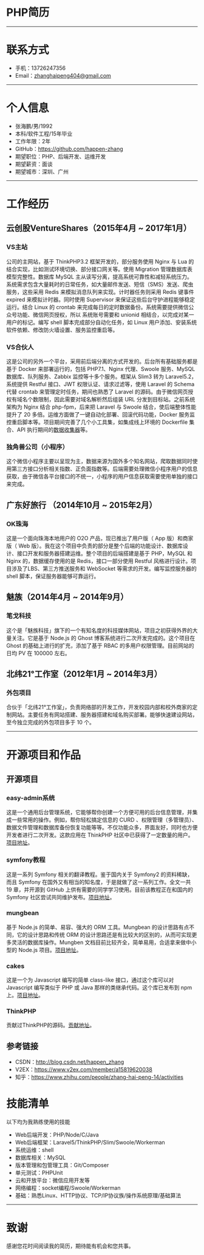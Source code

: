 # PHP简历

---


# 联系方式

- 手机：13726247356
- Email：zhanghaipeng404@gmail.com

---

# 个人信息

 - 张海鹏/男/1992 
 - 本科/软件工程/15年毕业
 - 工作年限：2年
 - GitHub：https://github.com/happen-zhang
 - 期望职位：PHP、后端开发、运维开发
 - 期望薪资：面谈
 - 期望城市：深圳、广州

---

# 工作经历

## 云创股VentureShares（2015年4月 ~ 2017年1月）

### VS主站
公司的主网站，基于 ThinkPHP3.2 框架开发的，部分服务使用 Nginx 与 Lua 的结合实现，比如测试环境切换、部分接口网关等。使用 Migration 管理数据库表模型完整性。数据库 MySQL 主从读写分离，提高系统可靠性和减轻系统压力。系统需求包含大量耗时的日常任务，如大量邮件发送、短信（SMS）发送、爬虫服务，这些采用 Redis 来模拟消息队列来实现。计时器任务则采用 Redis 键事件 expired 来模拟计时器。同时使用 Supervisor 来保证这些后台守护进程能够稳定运行。结合 Linux 的 crontab 来完成每日的定时数据备份。系统需要提供微信公众号功能、微信网页授权，所以 系统账号需要和 unionid 相结合，以完成对某一用户的标记。编写 shell 脚本完成部分自动化任务，如 Linux 用户添加、安装系统软件依赖、修改防火墙设置、服务监控重启等。

### VS合伙人
这是公司的另外一个平台，采用前后端分离的方式开发的。后台所有基础服务都是基于 Docker 来部署运行的，包括 PHP7.1、Nginx 代理、Swoole 服务、MySQL 数据库、队列服务、Zabbix 监控等十多个服务。框架从 Slim3 转为 Laravel5.2，系统提供 Restful 接口、JWT 权限认证、请求过滤等，使用 Laravel 的 Schema 代替 crontab 来管理定时任务，期间也熟悉了 Laravel 的源码。由于微信网页授权有域名个数限制，因此需要对域名解析然后组装 URL 分发到目标站。之前系统架构为 Nginx 结合 php-fpm，后来把 Laravel 与 Swoole 结合，使后端整体性能提升了 20 多倍。运维方面做了一键自动化部署、回滚代码功能，Docker 服务监控重启脚本等。项目期间完善了几个小工具集，如集成线上环境的 Dockerfile 集合、API 执行期间的[数据收集器](https://github.com/happen-zhang/data-collector)等。

### 独角兽公司（小程序）
这个微信小程序主要以呈现为主，数据来源为国外多个知名网站，爬取数据同时使用第三方接口分析相关指数、正负面指数等。后端需要处理微信小程序用户的信息获取，由于微信各平台接口的不统一，小程序的用户信息获取需要使用单独的接口来完成。
 
## 广东好旅行 （2014年10月 ~ 2015年2月）

### OK珠海 
这是一个面向珠海本地用户的 O2O 产品，现已推出了用户版（ App 版）和商家版（ Web 版）。我在这个项目中负责的部分是整个后端的功能设计、数据库设计、接口开发和服务器搭建运维。整个项目的后端搭建是基于 PHP，MySQL 和 Nginx 的，数据缓存使用的是 Redis，接口一部分使用 Restful 风格进行设计。项目涉及了LBS、第三方推送服务和 WebSocket 等需求的开发。编写监控服务器的 shell 脚本，保证服务器能够可靠运行。

## 魅族（2014年4月 ~ 2014年9月）

### 笔戈科技 
这个是「魅族科技」旗下的一个有知名度的科技媒体网站，项目之初获得外界的大量关注。它是基于 Node.js 的 Ghost 博客系统进行二次开发完成的。这个项目在 Ghost 的基础上进行的扩充，添加了基于 RBAC 的多用户权限管理。目前网站的日均 PV 在 100000 左右。

## 北纬21°工作室（2012年1月 ~ 2014年3月）

### 外包项目

合伙于「北纬21°工作室」，负责网络部的开发工作，开发校园内部和校外商家的定制网站。主要任务有网站搭建、服务器搭建和域名购买部署。能够快速建设网站，至今独立完成的外包项目多于 10 个。

---

# 开源项目和作品

## 开源项目

### easy-admin系统

这是一个通用后台管理系统，它能够帮你创建一个方便可用的后台信息管理，并集成一些常用的操作。例如，帮你轻松搞定信息的 CURD 、权限管理（多管理员）、数据文件管理和数据库备份恢复功能等等。不仅功能众多，界面友好，同时也方便开发者进行二次开发。这款应用在 ThinkPHP 社区中已获得了一定数量的用户。[项目地址](https://github.com/happen-zhang/easy-admin)。

### symfony教程

这是一系列 Symfony 相关的翻译教程。鉴于国内关于 Symfony2 的资料稀缺，而且 Symfony 在国外又有相当的知名度，于是就做了这一系列工作。全文一共 19 章，并开源到 GitHub 上供有需要的同学学习使用。目前该教程正在和国内的 Symfony 社区尝试共同维护发布。[项目地址](https://github.com/happen-zhang/symfony2-jobeet-tutorial)。

### mungbean

基于 Node.js 的简单、易容、强大的 ORM 工具。Mungbean 的设计思路有点不同，它的设计思路和传统 ORM 的设计思路还是有比较大的区别的，从而可实现更多灵活的数据库操作。Mungben 文档目前比较齐全，简单易用，合适拿来做中小型的 Node.js 项目。[项目地址](https://github.com/happen-zhang/mungbean)。

### cakes

这是一个为 Javascript 编写的简单 class-like 接口，通过这个库可以对 Javascript 编写类似于 PHP 或 Java 那样的类继承代码。这个库已发布到 npm 上。[项目地址](https://github.com/happen-zhang/cakes)。

### ThinkPHP

贡献过ThinkPHP的源码。[贡献地址](https://github.com/happen-zhang/thinkphp/graphs/contributors)。

## 参考链接

- CSDN：http://blog.csdn.net/happen_zhang
- V2EX：https://www.v2ex.com/member/a15819620038
- 知乎：https://www.zhihu.com/people/zhang-hai-peng-14/activities

# 技能清单

以下均为我熟练使用的技能

- Web后端开发：PHP/Node/C/Java
- Web后端框架：Laravel5/ThinkPHP/Slim/Swoole/Workerman
- 系统运维：shell
- 数据库相关：MySQL
- 版本管理和包管理工具：Git/Composer
- 单元测试：PHPUnit
- 云和开放平台：微信应用开发等
- 网络编程：socket编程/Swoole/Workerman
- 基础：熟悉Linux、HTTP协议、TCP/IP协议族/操作系统原理/基础算法

---

# 致谢
感谢您花时间阅读我的简历，期待能有机会和您共事。
